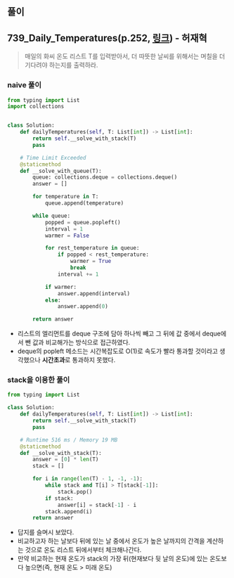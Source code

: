 ## 풀이

## 739_Daily_Temperatures(p.252, [링크](https://leetcode.com/problems/daily-temperatures/)) - 허재혁

> 매일의 화씨 온도 리스트 T를 입력받아서, 더 따뜻한 날씨를 위해서는 며칠을 더 기다려야 하는지를 출력하라.

### naive 풀이
```python
from typing import List
import collections


class Solution:
    def dailyTemperatures(self, T: List[int]) -> List[int]:
        return self.__solve_with_stack(T)
        pass

    # Time Limit Exceeded
    @staticmethod
    def __solve_with_queue(T):
        queue: collections.deque = collections.deque()
        answer = []

        for temperature in T:
            queue.append(temperature)

        while queue:
            popped = queue.popleft()
            interval = 1
            warmer = False

            for rest_temperature in queue:
                if popped < rest_temperature:
                    warmer = True
                    break
                interval += 1

            if warmer:
                answer.append(interval)
            else:
                answer.append(0)

        return answer
```
- 리스트의 엘리먼트를 deque 구조에 담아 하나씩 빼고 그 뒤에 값 중에서 deque에서 뺀 값과 비교해가는 방식으로 접근하였다.
- deque의 popleft 메소드는 시간복잡도로 O(1)로 속도가 빨라 통과할 것이라고 생각했으나 **시간초과**로 통과하지 못했다.


### stack을 이용한 풀이
```python
from typing import List

class Solution:
    def dailyTemperatures(self, T: List[int]) -> List[int]:
        return self.__solve_with_stack(T)
        pass

    # Runtime 516 ms / Memory 19 MB
    @staticmethod
    def __solve_with_stack(T):
        answer = [0] * len(T)
        stack = []

        for i in range(len(T) - 1, -1, -1):
            while stack and T[i] > T[stack[-1]]:
                stack.pop()
            if stack:
                answer[i] = stack[-1] - i
            stack.append(i)
        return answer
```
- 답지를 슬며시 보았다.
- 비교하고자 하는 날보다 뒤에 있는 날 중에서 온도가 높은 날까지의 간격을 계산하는 것으로 온도 리스트 뒤에서부터 체크해나간다.
- 만약 비교하는 현재 온도가 stack의 가장 뒤(현재보다 뒷 날의 온도)에 있는 온도보다 높으면(즉, 현재 온도 > 미래 온도)